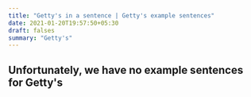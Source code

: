```yaml
---
title: "Getty's in a sentence | Getty's example sentences"
date: 2021-01-20T19:57:50+05:30
draft: falses
summary: "Getty's"
---
```

## Unfortunately, we have no example sentences for Getty's                 
